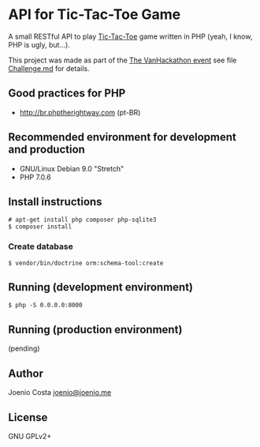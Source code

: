 # API for Tic-Tac-Toe Game

A small RESTful API to play [Tic-Tac-Toe][tictactoe] game written in PHP (yeah,
I know, PHP is ugly, but...).

This project was made as part of the [The VanHackathon event][devpost] see
file [Challenge.md](Challenge.md) for details.

## Good practices for PHP

* http://br.phptherightway.com (pt-BR)

## Recommended environment for development and production

* GNU/Linux Debian 9.0 "Stretch"
* PHP 7.0.6

## Install instructions

    # apt-get install php composer php-sqlite3
    $ composer install

### Create database

    $ vendor/bin/doctrine orm:schema-tool:create

## Running (development environment)

    $ php -S 0.0.0.0:8000

## Running (production environment)

(pending)

## Author

Joenio Costa <joenio@joenio.me>

## License

GNU GPLv2+

[tictactoe]: http://en.wikipedia.org/wiki/Tic-tac-toe
[devpost]: http://vanhackathon.devpost.com
